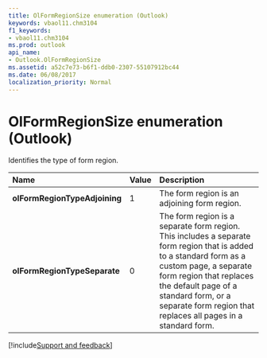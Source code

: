 ```yaml
---
title: OlFormRegionSize enumeration (Outlook)
keywords: vbaol11.chm3104
f1_keywords:
- vbaol11.chm3104
ms.prod: outlook
api_name:
- Outlook.OlFormRegionSize
ms.assetid: a52c7e73-b6f1-ddb0-2307-55107912bc44
ms.date: 06/08/2017
localization_priority: Normal
---
```



# OlFormRegionSize enumeration (Outlook)

Identifies the type of form region.



|Name|Value|Description|
|:-----|:-----|:-----|
| **olFormRegionTypeAdjoining**|1|The form region is an adjoining form region.|
| **olFormRegionTypeSeparate**|0|The form region is a separate form region. This includes a separate form region that is added to a standard form as a custom page, a separate form region that replaces the default page of a standard form, or a separate form region that replaces all pages in a standard form.|

[!include[Support and feedback](~/includes/feedback-boilerplate.md)]